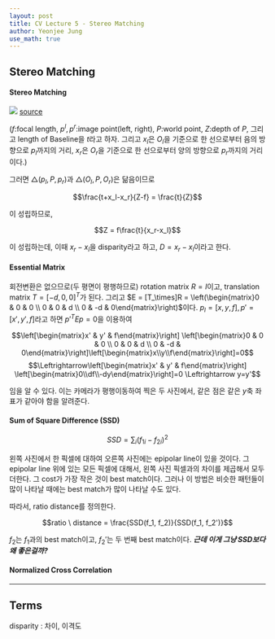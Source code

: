 ```yaml
---
layout: post
title: CV Lecture 5 - Stereo Matching
author: Yeonjee Jung
use_math: true
---
```


## Stereo Matching

#### Stereo Matching
![](https://www.researchgate.net/profile/Nathaniel_Short/publication/265115132/figure/fig7/AS:305305712906251@1449801962495/Simple-geometry-for-stereo-ranging-The-usual-goal-is-to-find-the-range-Z-from-the.png)
[source](https://www.researchgate.net/profile/Nathaniel_Short/publication/265115132/figure/fig7/AS:305305712906251@1449801962495/Simple-geometry-for-stereo-ranging-The-usual-goal-is-to-find-the-range-Z-from-the.png)

($f$:focal length, $p^l, p^r$:image point(left, right), $P$:world point, $Z$:depth of $P$, 그리고 length of Baseline을 $t$라고 하자. 그리고 $x_l$은 $O_l$을 기준으로 한 선으로부터 음의 방향으로 $p_l$까지의 거리, $x_r$은 $O_r$을 기준으로 한 선으로부터 양의 방향으로 $p_r$까지의 거리이다.)

그러면 $\triangle(p_l, P, p_r)$과 $\triangle(O_l, P, O_r)$은 닮음이므로

$$\frac{t+x_l-x_r}{Z-f} = \frac{t}{Z}$$

이 성립하므로,

$$Z = f\frac{t}{x_r-x_l}$$

이 성립하는데, 이때 $x_r-x_l$을 disparity라고 하고, $D = x_r-x_l$이라고 한다.

#### Essential Matrix

회전변환은 없으므로(두 평면이 평행하므로) rotation matrix $R = I$이고, translation matrix $T = [-d, 0, 0]^T$가 된다. 그리고 $E = [T_\times]R = \left(\begin{matrix}0 & 0 & 0 \\ 0 & 0 & d \\ 0 & -d & 0\end{matrix}\right)$이다. $p_l = [x, y, f], p' = [x', y', f]$라고 하면 $p'^TEp=0$을 이용하여

$$\left[\begin{matrix}x' & y' & f\end{matrix}\right]
\left[\begin{matrix}0 & 0 & 0 \\ 0 & 0 & d \\ 0 & -d & 0\end{matrix}\right]\left[\begin{matrix}x\\y\\f\end{matrix}\right]=0$$
$$\Leftrightarrow\left[\begin{matrix}x' & y' & f\end{matrix}\right]
\left[\begin{matrix}0\\df\\-dy\end{matrix}\right]=0  \Leftrightarrow y=y'$$

임을 알 수 있다. 이는 카메라가 평행이동하여 찍은 두 사진에서, 같은 점은 같은 $y$축 좌표가 같아야 함을 알려준다.

#### Sum of Square Difference (SSD)

$$SSD = \sum_i(f_{1i}-f_{2i})^2$$

왼쪽 사진에서 한 픽셀에 대하여 오른쪽 사진에는 epipolar line이 있을 것이다. 그 epipolar line 위에 있는 모든 픽셀에 대해서, 왼쪽 사진 픽셀과의 차이를 제곱해서 모두 더한다. 그 cost가 가장 작은 것이 best match이다. 그러나 이 방법은 비슷한 패턴들이 많이 나타날 때에는 best match가 많이 나타날 수도 있다.

따라서, ratio distance를 정의한다.

$$ratio \ distance = \frac{SSD(f_1, f_2)}{SSD(f_1, f_2')}$$

$f_2$는 $f_1$과의 best match이고, $f_2'$는 두 번째 best match이다. **_근데 이게 그냥 SSD보다 왜 좋은걸까?_**

#### Normalized Cross Correlation

---
## Terms
disparity : 차이, 이격도  
